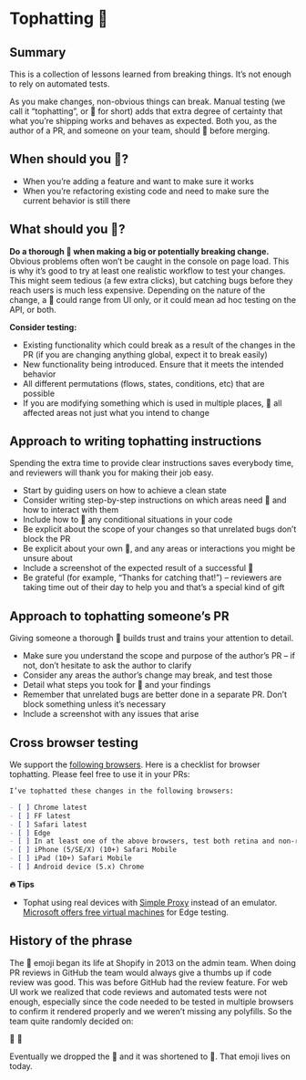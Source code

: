 # Tophatting 🎩

## Summary

This is a collection of lessons learned from breaking things. It’s not enough to rely on automated tests.

As you make changes, non-obvious things can break. Manual testing (we call it “tophatting”, or 🎩 for short) adds that extra degree of certainty that what you’re shipping works and behaves as expected. Both you, as the author of a PR, and someone on your team, should 🎩 before merging.

## When should you 🎩?

- When you’re adding a feature and want to make sure it works
- When you’re refactoring existing code and need to make sure the current behavior is still there

## What should you 🎩?

**Do a thorough 🎩 when making a big or potentially breaking change.** Obvious problems often won’t be caught in the console on page load. This is why it’s good to try at least one realistic workflow to test your changes. This might seem tedious (a few extra clicks), but catching bugs before they reach users is much less expensive. Depending on the nature of the change, a 🎩 could range from UI only, or it could mean ad hoc testing on the API, or both.

**Consider testing:**

- Existing functionality which could break as a result of the changes in the PR (if you are changing anything global, expect it to break easily)
- New functionality being introduced. Ensure that it meets the intended behavior
- All different permutations (flows, states, conditions, etc) that are possible
- If you are modifying something which is used in multiple places, 🎩 all affected areas not just what you intend to change

## Approach to writing tophatting instructions

Spending the extra time to provide clear instructions saves everybody time, and reviewers will thank you for making their job easy.

- Start by guiding users on how to achieve a clean state
- Consider writing step-by-step instructions on which areas need 🎩 and how to interact with them
- Include how to 🎩 any conditional situations in your code
- Be explicit about the scope of your changes so that unrelated bugs don’t block the PR
- Be explicit about your own 🎩, and any areas or interactions you might be unsure about
- Include a screenshot of the expected result of a successful 🎩
- Be grateful (for example, “Thanks for catching that!”) – reviewers are taking time out of their day to help you and that’s a special kind of gift

## Approach to tophatting someone’s PR

Giving someone a thorough 🎩 builds trust and trains your attention to detail.

- Make sure you understand the scope and purpose of the author’s PR – if not, don’t hesitate to ask the author to clarify
- Consider any areas the author’s change may break, and test those
- Detail what steps you took for 🎩 and your findings
- Remember that unrelated bugs are better done in a separate PR. Don’t block something unless it’s necessary
- Include a screenshot with any issues that arise

## Cross browser testing

We support the [following browsers](https://help.shopify.com/en/manual/shopify-admin/supported-browsers). Here is a checklist for browser tophatting. Please feel free to use it in your PRs:

```md
I’ve tophatted these changes in the following browsers:

- [ ] Chrome latest
- [ ] FF latest
- [ ] Safari latest
- [ ] Edge
- [ ] In at least one of the above browsers, test both retina and non-retina displays
- [ ] iPhone (5/SE/X) (10+) Safari Mobile
- [ ] iPad (10+) Safari Mobile
- [ ] Android device (5.x) Chrome
```

**🔥 Tips**

- Tophat using real devices with [Simple Proxy](https://github.com/dfmcphee/simple-proxy) instead of an emulator. [Microsoft offers free virtual machines](https://developer.microsoft.com/en-us/microsoft-edge/tools/vms/) for Edge testing.

## History of the phrase

The 🎩 emoji began its life at Shopify in 2013 on the admin team. When doing PR reviews in GitHub the team would always give a thumbs up if code review was good. This was before GitHub had the review feature. For web UI work we realized that code reviews and automated tests were not enough, especially since the code needed to be tested in multiple browsers to confirm it rendered properly and we weren’t missing any polyfills. So the team quite randomly decided on:

🎩
💯

Eventually we dropped the 💯 and it was shortened to 🎩. That emoji lives on today.
